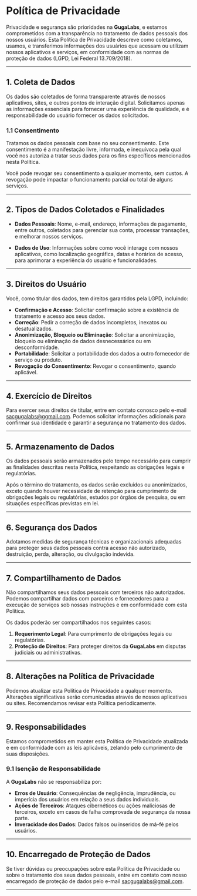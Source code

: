 # Política de Privacidade

Privacidade e segurança são prioridades na **GugaLabs**, e estamos comprometidos com a transparência no tratamento de dados pessoais dos nossos usuários. Esta Política de Privacidade descreve como coletamos, usamos, e transferimos informações dos usuários que acessam ou utilizam nossos aplicativos e serviços, em conformidade com as normas de proteção de dados (LGPD, Lei Federal 13.709/2018).

---

## 1. Coleta de Dados

Os dados são coletados de forma transparente através de nossos aplicativos, sites, e outros pontos de interação digital. Solicitamos apenas as informações essenciais para fornecer uma experiência de qualidade, e é responsabilidade do usuário fornecer os dados solicitados.

### 1.1 Consentimento

Tratamos os dados pessoais com base no seu consentimento. Este consentimento é a manifestação livre, informada, e inequívoca pela qual você nos autoriza a tratar seus dados para os fins específicos mencionados nesta Política.

Você pode revogar seu consentimento a qualquer momento, sem custos. A revogação pode impactar o funcionamento parcial ou total de alguns serviços.

---

## 2. Tipos de Dados Coletados e Finalidades

- **Dados Pessoais**: Nome, e-mail, endereço, informações de pagamento, entre outros, coletados para gerenciar sua conta, processar transações, e melhorar nossos serviços.

- **Dados de Uso**: Informações sobre como você interage com nossos aplicativos, como localização geográfica, datas e horários de acesso, para aprimorar a experiência do usuário e funcionalidades.

---

## 3. Direitos do Usuário

Você, como titular dos dados, tem direitos garantidos pela LGPD, incluindo:

- **Confirmação e Acesso**: Solicitar confirmação sobre a existência de tratamento e acesso aos seus dados.
- **Correção**: Pedir a correção de dados incompletos, inexatos ou desatualizados.
- **Anonimização, Bloqueio ou Eliminação**: Solicitar a anonimização, bloqueio ou eliminação de dados desnecessários ou em desconformidade.
- **Portabilidade**: Solicitar a portabilidade dos dados a outro fornecedor de serviço ou produto.
- **Revogação do Consentimento**: Revogar o consentimento, quando aplicável.

---

## 4. Exercício de Direitos

Para exercer seus direitos de titular, entre em contato conosco pelo e-mail [sacgugalabs@ggmail.com](mailto:sacgugalabs@gmail.com). Podemos solicitar informações adicionais para confirmar sua identidade e garantir a segurança no tratamento dos dados.

---

## 5. Armazenamento de Dados

Os dados pessoais serão armazenados pelo tempo necessário para cumprir as finalidades descritas nesta Política, respeitando as obrigações legais e regulatórias.

Após o término do tratamento, os dados serão excluídos ou anonimizados, exceto quando houver necessidade de retenção para cumprimento de obrigações legais ou regulatórias, estudos por órgãos de pesquisa, ou em situações específicas previstas em lei.

---

## 6. Segurança dos Dados

Adotamos medidas de segurança técnicas e organizacionais adequadas para proteger seus dados pessoais contra acesso não autorizado, destruição, perda, alteração, ou divulgação indevida.

---

## 7. Compartilhamento de Dados

Não compartilhamos seus dados pessoais com terceiros não autorizados. Podemos compartilhar dados com parceiros e fornecedores para a execução de serviços sob nossas instruções e em conformidade com esta Política.

Os dados poderão ser compartilhados nos seguintes casos:

1. **Requerimento Legal**: Para cumprimento de obrigações legais ou regulatórias.
2. **Proteção de Direitos**: Para proteger direitos da **GugaLabs** em disputas judiciais ou administrativas.

---

## 8. Alterações na Política de Privacidade

Podemos atualizar esta Política de Privacidade a qualquer momento. Alterações significativas serão comunicadas através de nossos aplicativos ou sites. Recomendamos revisar esta Política periodicamente.

---

## 9. Responsabilidades

Estamos comprometidos em manter esta Política de Privacidade atualizada e em conformidade com as leis aplicáveis, zelando pelo cumprimento de suas disposições.

### 9.1 Isenção de Responsabilidade

A **GugaLabs** não se responsabiliza por:

- **Erros de Usuário**: Consequências de negligência, imprudência, ou imperícia dos usuários em relação a seus dados individuais.
- **Ações de Terceiros**: Ataques cibernéticos ou ações maliciosas de terceiros, exceto em casos de falha comprovada de segurança da nossa parte.
- **Inveracidade dos Dados**: Dados falsos ou inseridos de má-fé pelos usuários.

---

## 10. Encarregado de Proteção de Dados

Se tiver dúvidas ou preocupações sobre esta Política de Privacidade ou sobre o tratamento dos seus dados pessoais, entre em contato com nosso encarregado de proteção de dados pelo e-mail [sacgugalabs@gmail.com](mailto:sacgugalabs@gmail.com).

---

